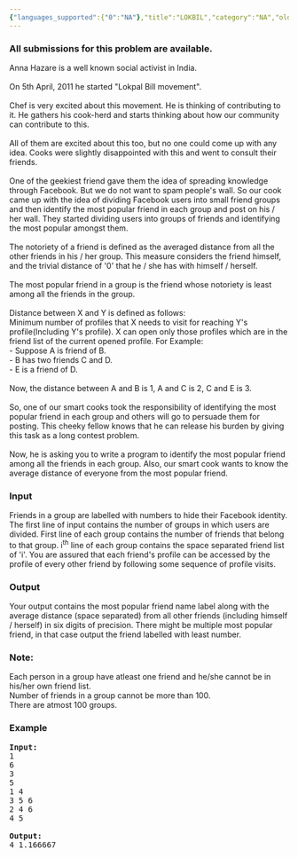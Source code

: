 ```yaml
---
{"languages_supported":{"0":"NA"},"title":"LOKBIL","category":"NA","old_version":true,"problem_code":"LOKBIL","tags":{"0":"NA"},"layout":"problem"}
---
```


<h3> All submissions for this problem are available. </h3>Anna Hazare is a well known social activist in India.
<br /><br />
On 5th April, 2011 he started "Lokpal Bill movement".
<br /><br />
Chef is very excited about this movement. He is thinking of contributing to it. He gathers his cook-herd and starts thinking about how our community can contribute to this.
<br /><br />
All of them are excited about this too, but no one could come up with any idea. Cooks were slightly disappointed with this and went to consult their friends.
<br /><br />
One of the geekiest friend gave them the idea of spreading knowledge through Facebook. But we do not want to spam people's wall. So our cook came up with the idea of dividing Facebook users into small friend groups and then identify the most popular friend in each group and post on his / her wall. They started dividing users into groups of friends and identifying the most popular amongst them.
<br /><br />
The notoriety of a friend is defined as the averaged distance from all the other friends in his / her group. This measure considers the friend himself, and the trivial distance of '0' that he / she has with himself / herself.
<br /><br />
The most popular friend in a group is the friend whose notoriety is least among all the friends in the group. 
<br /><br />
Distance between X and Y is defined as follows:<br />
Minimum number of profiles that X needs to visit for reaching Y's profile(Including Y's profile). X can open only those profiles which are in the friend list of the current opened profile. For Example:<br />
- Suppose A is friend of B.<br />
- B has two friends C and D.<br />
- E is a friend of D.
<br /><br />
Now, the distance between A and B is 1, A and C is 2, C and E is 3. 
<br /><br />
So, one of our smart cooks took the responsibility of identifying the most popular friend in each group and others will go to persuade them for posting.  This cheeky fellow knows that he can release his burden by giving this task as a long contest problem.
<br /><br />
Now, he is asking you to write a program to identify the most popular friend among all the friends in each group. Also, our smart cook wants to know the average distance of everyone from the most popular friend.

<h3>Input</h3>
<p>
Friends in a group are labelled with numbers to hide their Facebook identity. The first line of input contains the number of groups in which users are divided. First line of each group contains the number of friends that belong to that group. i<sup>th</sup> line of each group contains the space separated friend list of 'i'. You are assured that each friend's profile can be accessed by the profile of every other friend by following some sequence of profile visits.</p>

<h3>Output</h3>
<p>Your output contains the most popular friend name label along with the average distance (space separated) from all other friends (including himself / herself) in six digits of precision. There might be multiple most popular friend, in that case output the friend labelled with least number. 
</p>

<h3>Note:</h3>
<p>
Each person in a group have atleast one friend and he/she cannot be in his/her own friend list. <br />
Number of friends in a group cannot be more than 100.<br />
There are atmost 100 groups.
</p>
<h3>Example</h3>

<pre>
<b>Input:</b>
1
6
3
5
1 4
3 5 6
2 4 6
4 5

<b>Output:</b>
4 1.166667
</pre>    